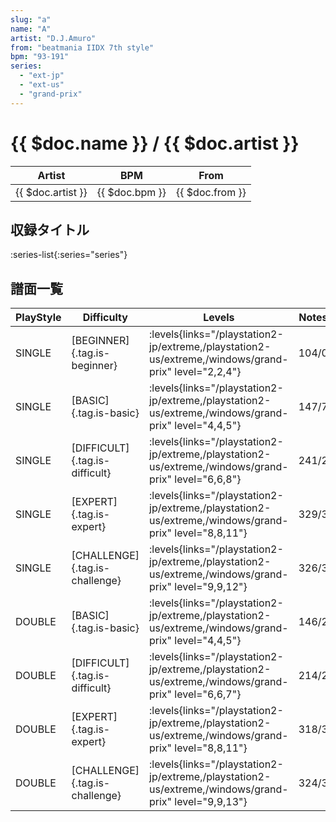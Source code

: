 ```yaml
---
slug: "a"
name: "A"
artist: "D.J.Amuro"
from: "beatmania IIDX 7th style"
bpm: "93-191"
series:
  - "ext-jp"
  - "ext-us"
  - "grand-prix"
---
```


# {{ $doc.name }} / {{ $doc.artist }}

|Artist|BPM|From|
|------|---|----|
|{{ $doc.artist }}|{{ $doc.bpm }}|{{ $doc.from }}|

## 収録タイトル

:series-list{:series="series"}

## 譜面一覧

|PlayStyle|Difficulty|Levels|Notes|Movie|
|---------|----------|------|-----|-----|
|SINGLE|[BEGINNER]{.tag.is-beginner}| :levels{links="/playstation2-jp/extreme,/playstation2-us/extreme,/windows/grand-prix" level="2,2,4"}|104/0||
|SINGLE|[BASIC]{.tag.is-basic}| :levels{links="/playstation2-jp/extreme,/playstation2-us/extreme,/windows/grand-prix" level="4,4,5"}|147/7||
|SINGLE|[DIFFICULT]{.tag.is-difficult}| :levels{links="/playstation2-jp/extreme,/playstation2-us/extreme,/windows/grand-prix" level="6,6,8"}|241/2||
|SINGLE|[EXPERT]{.tag.is-expert}| :levels{links="/playstation2-jp/extreme,/playstation2-us/extreme,/windows/grand-prix" level="8,8,11"}|329/3||
|SINGLE|[CHALLENGE]{.tag.is-challenge}| :levels{links="/playstation2-jp/extreme,/playstation2-us/extreme,/windows/grand-prix" level="9,9,12"}|326/3||
|DOUBLE|[BASIC]{.tag.is-basic}| :levels{links="/playstation2-jp/extreme,/playstation2-us/extreme,/windows/grand-prix" level="4,4,5"}|146/2||
|DOUBLE|[DIFFICULT]{.tag.is-difficult}| :levels{links="/playstation2-jp/extreme,/playstation2-us/extreme,/windows/grand-prix" level="6,6,7"}|214/2||
|DOUBLE|[EXPERT]{.tag.is-expert}| :levels{links="/playstation2-jp/extreme,/playstation2-us/extreme,/windows/grand-prix" level="8,8,11"}|318/3||
|DOUBLE|[CHALLENGE]{.tag.is-challenge}| :levels{links="/playstation2-jp/extreme,/playstation2-us/extreme,/windows/grand-prix" level="9,9,13"}|324/3||
